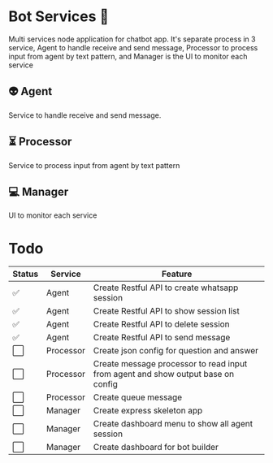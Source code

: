 # Bot Services :robot:

Multi services node application for chatbot app. It's separate process in 3 service, Agent to handle receive and send message, Processor to process input from agent by text pattern, and Manager is the UI to monitor each service

## :alien: Agent
Service to handle receive and send message.

## :hourglass_flowing_sand: Processor
Service to process input from agent by text pattern
## :computer: Manager
UI to monitor each service

# Todo
|Status              |Service         |Feature                                                                           |
|--------------------|----------------|----------------------------------------------------------------------------------|
|:white_check_mark:  |Agent           |Create Restful API to create whatsapp session                                     |
|:white_check_mark:  |Agent           |Create Restful API to show session list                                           |
|:white_check_mark:  |Agent           |Create Restful API to delete session                                              |
|:white_check_mark:  |Agent           |Create Restful API to send message                                                |
|:white_large_square:|Processor       |Create json config for question and answer                                        |
|:white_large_square:|Processor       |Create message processor to read input from agent and show output base on config  |
|:white_large_square:|Processor       |Create queue message                                                              |
|:white_large_square:|Manager         |Create express skeleton app                                                       |
|:white_large_square:|Manager         |Create dashboard menu to show all agent session                                   |
|:white_large_square:|Manager         |Create dashboard for bot builder                                                  |
